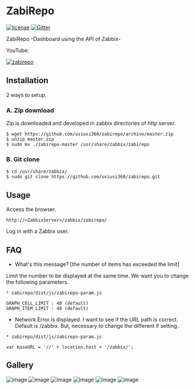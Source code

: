 # ZabiRepo #

[![license](https://img.shields.io/github/license/usiusi360/zabirepo.svg?style=flat-square)](https://github.com/usiusi360/zabirepo/blob/master/LICENSE.txt)
[![Gitter](https://badges.gitter.im/usiusi360/zabirepo.svg)](https://gitter.im/usiusi360/zabirepo?utm_source=badge&utm_medium=badge&utm_campaign=pr-badge)

ZabiRepo -Dashboard using the API of Zabbix-

YouTube:

[![zabirepo](http://img.youtube.com/vi/hf_Y7E9xL6k/0.jpg)](https://www.youtube.com/watch?v=hf_Y7E9xL6k)


## Installation ##

2 ways to setup.

### A. Zip download ###

Zip is downloaded and developed in zabbix directories of http server.

````
$ wget https://github.com/usiusi360/zabirepo/archive/master.zip
$ unzip master.zip
$ sudo mv ./zabirepo-master /usr/share/zabbix/zabirepo
````

### B. Git clone ###

````
$ cd /usr/share/zabbix/
$ sudo git clone https://github.com/usiusi360/zabirepo.git
````

## Usage ##

Access the browser.

````
http://<ZabbixServer>/zabbix/zabirepo/
````
Log in with a Zabbix user.

## FAQ

- What's this message? [the number of items has exceeded the limit] 

Limit the number to be displayed at the same time.
We want you to change the following parameters.


```
* zabirepo/dist/js/zabirepo-param.js

GRAPH_CELL_LIMIT : 40 (default)
GRAPH_ITEM_LIMIT : 40 (default)
```

- Network Error is displayed.
I want to see if the URL path is correct.
Default is /zabbix. But, necessary to change the different if setting.

```
* zabirepo/dist/js/zabirepo-param.js

var baseURL = '//' + location.host + '/zabbix/';
```

## Gallery ##
![image](https://raw.githubusercontent.com/usiusi360/zabirepo/master/gallery/image001.png)
![image](https://raw.githubusercontent.com/usiusi360/zabirepo/master/gallery/image002.png)
![image](https://raw.githubusercontent.com/usiusi360/zabirepo/master/gallery/image003.png)
![image](https://raw.githubusercontent.com/usiusi360/zabirepo/master/gallery/image004.png)
![image](https://raw.githubusercontent.com/usiusi360/zabirepo/master/gallery/image005.png)
![image](https://raw.githubusercontent.com/usiusi360/zabirepo/master/gallery/image006.png)
